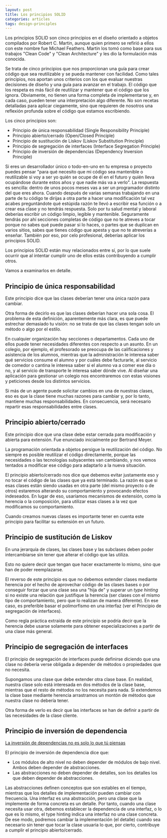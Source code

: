 ```yaml
---
layout: post
title: Los principios SOLID
categories: articles
tags: design-principles
---
```


Los principios SOLID son cinco principios en el diseño orientado a objetos compilados por Robert C. Martin, aunque quien primero se refirió a ellos con este nombre fue Michael Feathers. Martin los tomó como base para sus trabajos "Clean Code" y "Clean Architecture" y les dio la formulación más conocida. 

Se trata de cinco principios que nos proporcionan una guía para crear código que sea reutilizable y se pueda mantener con facilidad. Como tales principios, nos aportan unos criterios con los que evaluar nuestras decisiones de diseño y una guía para avanzar en el trabajo. El código que los respeta es más fácil de reutilizar y mantener que el código que los ignora. Obviamente, no tienen una forma completa de implementarse y, en cada caso, pueden tener una interpretación algo diferente. No son recetas detalladas para aplicar ciegamente, sino que requieren de nosotros una reflexión profunda sobre el código que estamos escribiendo.

Los cinco principios son:

* Principio de única responsabilidad (Single Responsibility Principle)
* Principio abierto/cerrado (Open/Closed Principle)
* Principio de sustitución de Liskov (Liskov Substitution Principle)
* Principio de segregación de interfaces (Interface Segregation Principle)
* Principio de inversión de dependencias (Dependency Inversion Principle)

Si eres un desarrollador único o todo-en-uno en tu empresa o proyecto puedes pensar "para qué necesito que mi código sea mantenible o reutilizable si voy a ser yo quién se ocupe de él en el futuro y quién lleva ocupándose durante estos años y que nadie más va a verlo". La respuesta es sencilla: dentro de unos pocos meses vas a ser un programador distinto del que eres ahora. Cuando después de varias semanas trabajando en una parte de tu código te dirijas a otra parte a hacer una modificación tal vez acabes preguntándote qué estúpida razón te llevó a escribir esa función o a crear esa clase y no tendrás respuesta. Solo por tu salud mental y laboral deberías escribir un código limpio, legible y mantenible. Seguramente tendrás por ahí secciones completas de código que no te atreves a tocar porque no sabes qué puede pasar si lo haces, o partes que se duplican en varios sitios, sabes que tienes código que apesta y que no te atreverías a enseñar. También por eso, por celo profesional, deberías aplicar los principios SOLID.

Los principios SOLID están muy relacionados entre sí, por lo que suele ocurrir que al intentar cumplir uno de ellos estás contribuyendo a cumplir otros.

Vamos a examinarlos en detalle.

## Principio de única responsabilidad

Este principio dice que las clases deberían tener una única razón para cambiar.

Otra forma de decirlo es que las clases deberían hacer una sola cosa. El problema de esta definición, aparentemente más clara, es que puede estrechar demasiado tu visión: no se trata de que las clases tengan solo un método o algo por el estilo.

En cualquier organización hay secciones o departamentos. Cada uno de ellos puede tener necesidades diferentes con respecto a un asunto. En un colegio, por ejemplo, el profesorado se preocupa de las calificaciones y asistencia de los alumnos, mientras que la administración le interesa saber qué servicios consume el alumno y por cuáles debe facturarle, al servicio de comedor o cantina le interesa saber si el alumno va a comer ese día o no, y al servicio de transporte le interesa saber dónde vive. Al diseñar una aplicación para gestionar un colegio nos encontraremos con estas visiones y peticiones desde los distintos servicios.

Si más de un agente puede solicitar cambios en una de nuestras clases, eso es que la clase tiene muchas razones para cambiar y, por lo tanto, mantiene muchas responsabilidades. En consecuencia, será necesario repartir esas responsabilidades entre clases.

## Principio abierto/cerrado

Este principio dice que una clase debe estar cerrada para modificación y abierta para extensión. Fue enunciado inicialmente por Bertrand Meyer.

La programación orientada a objetos persigue la reutilización del código. No siempre es posible reutilizar el código directamente, porque las necesidades o las tecnologías subyacentes van cambiando, y nos vemos tentados a modificar ese código para adaptarlo a la nueva situación.

El principio abierto/cerrado nos dice que debemos evitar justamente eso y no tocar el código de las clases que ya está terminado. La razón es que si esas clases están siendo usadas en otra parte (del mismo proyecto o de otros) estaremos alterando su comportamiento y provocando efectos indeseados. En lugar de eso, usaríamos mecanismos de extensión, como la herencia o la composición, para utilizar esas clases a la vez que modificamos su comportamiento.

Cuando creamos nuevas clases es importante tener en cuenta este principio para facilitar su extensión en un futuro.

## Principio de sustitución de Liskov

En una jerarquía de clases, las clases base y las subclases deben poder intercambiarse sin tener que alterar el código que las utiliza.

Esto no quiere decir que tengan que hacer exactamente lo mismo, sino que han de poder reemplazarse.

El reverso de este principio es que no debemos extender clases mediante herencia por el hecho de aprovechar código de las clases bases o por conseguir forzar que una clase sea una "hija de" y superar un _type hinting_ si no existe una relación que justifique la herencia (ser clases con el mismo tipo de comportamiento, pero que lo realizan de manera diferente). En ese caso, es preferible basar el polimorfismo en una interfaz (ver el Principio de segregación de interfaces).

Como regla práctica extraída de este principio se podría decir que la herencia debe usarse solamente para obtener especializaciones a partir de una clase más general.

## Principio de segregación de interfaces

El principio de segregación de interfaces puede definirse diciendo que una clase no debería verse obligada a depender de métodos o propiedades que no necesita.

Supongamos una clase que debe extender otra clase base. En realidad, nuestra clase solo está interesada en dos métodos de la clase base, mientras que el resto de métodos no los necesita para nada. Si extendemos la clase base mediante herencia arrastramos un montón de métodos que nuestra clase no debería tener.

Otra forma de verlo es decir que las interfaces se han de definir a partir de las necesidades de la clase cliente.

## Principio de inversión de dependencia

[La inversión de dependencias no es solo lo que tú piensas](http://blog.koalite.com/2015/04/la-inversion-de-dependencias-no-es-solo-lo-que-tu-piensas/)

El principio de inversión de dependencia dice que:

* Los módulos de alto nivel no deben depender de módulos de bajo nivel. Ambos deben depender de abstracciones.
* Las abstracciones no deben depender de detalles, son los detalles los que deben depender de abstracciones.

Las abstracciones definen conceptos que son estables en el tiempo, mientras que los detalles de implementación pueden cambiar con frecuencia. Una interfaz es una abstracción, pero una clase que la implemente de forma concreta es un detalle. Por tanto, cuando una clase necesita usar otra, debemos establecer la dependencia de una interfaz, o lo que es lo mismo, el type hinting indica una interfaz no una clase concreta. De ese modo, podremos cambiar la implementación (el detalle) cuando sea necesario sin tener que tocar la clase usuaria lo que, por cierto, contribuye a cumplir el principio abierto/cerrado.
